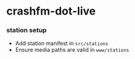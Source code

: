 # crashfm-dot-live

### station setup

- Add station manifest in `src/stations`
- Ensure media paths are valid in `www/stations`
